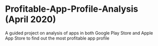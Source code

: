 # Profitable-App-Profile-Analysis (April 2020)
A guided project on analysis of apps in both Google Play Store and Apple App Store to find out the most profitable app profile
